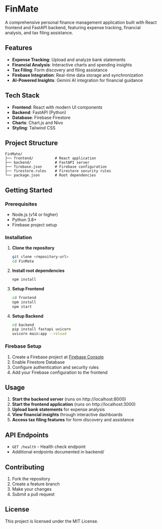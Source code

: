 # FinMate

A comprehensive personal finance management application built with React frontend and FastAPI backend, featuring expense tracking, financial analysis, and tax filing assistance.

## Features

- **Expense Tracking**: Upload and analyze bank statements
- **Financial Analysis**: Interactive charts and spending insights
- **Tax Filing**: Form discovery and filing assistance
- **Firebase Integration**: Real-time data storage and synchronization
- **AI-Powered Insights**: Gemini AI integration for financial guidance

## Tech Stack

- **Frontend**: React with modern UI components
- **Backend**: FastAPI (Python)
- **Database**: Firebase Firestore
- **Charts**: Chart.js and Nivo
- **Styling**: Tailwind CSS

## Project Structure

```
FinMate/
├── frontend/          # React application
├── backend/           # FastAPI server
├── firebase.json      # Firebase configuration
├── firestore.rules    # Firestore security rules
└── package.json       # Root dependencies
```

## Getting Started

### Prerequisites

- Node.js (v14 or higher)
- Python 3.8+
- Firebase project setup

### Installation

1. **Clone the repository**
   ```bash
   git clone <repository-url>
   cd FinMate
   ```

2. **Install root dependencies**
   ```bash
   npm install
   ```

3. **Setup Frontend**
   ```bash
   cd frontend
   npm install
   npm start
   ```

4. **Setup Backend**
   ```bash
   cd backend
   pip install fastapi uvicorn
   uvicorn main:app --reload
   ```

### Firebase Setup

1. Create a Firebase project at [Firebase Console](https://console.firebase.google.com)
2. Enable Firestore Database
3. Configure authentication and security rules
4. Add your Firebase configuration to the frontend

## Usage

1. **Start the backend server** (runs on http://localhost:8000)
2. **Start the frontend application** (runs on http://localhost:3000)
3. **Upload bank statements** for expense analysis
4. **View financial insights** through interactive dashboards
5. **Access tax filing features** for form discovery and assistance

## API Endpoints

- `GET /health` - Health check endpoint
- Additional endpoints documented in backend/

## Contributing

1. Fork the repository
2. Create a feature branch
3. Make your changes
4. Submit a pull request

## License

This project is licensed under the MIT License.
